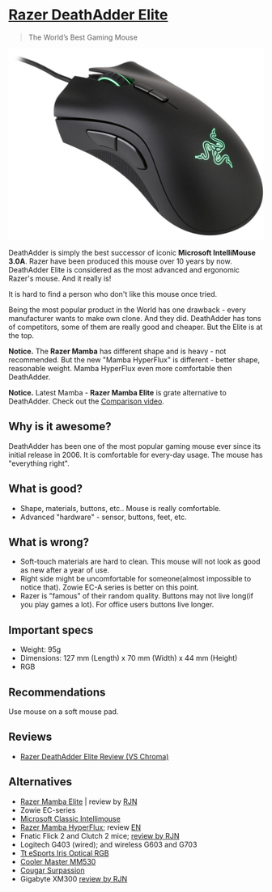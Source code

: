 # [Razer DeathAdder Elite](https://www.razer.com/gaming-mice/razer-deathadder-elite)

> The World’s Best Gaming Mouse

![img](da_elite.jpg?style=centerme)

DeathAdder is simply the best successor of iconic **Microsoft IntelliMouse 3.0A**. Razer have been produced this mouse over 10 years by now. DeathAdder Elite is considered as the most advanced and ergonomic Razer's mouse. And it really is!

It is hard to find a person who don't like this mouse once tried.

Being the most popular product in the World has one drawback - every manufacturer wants to make own clone. And they did. DeathAdder has tons of competitors, some of them are really good and cheaper. But the Elite is at the top.

**Notice.** The **Razer Mamba** has different shape and is heavy - not recommended. But the new "Mamba HyperFlux" is different - better shape, reasonable weight. Mamba HyperFlux even more comfortable then DeathAdder.

**Notice.** Latest Mamba - **Razer Mamba Elite** is grate alternative to DeathAdder. Check out the [Comparison video](https://youtu.be/_q1Ai2sRRLc).

## Why is it awesome?
DeathAdder has been one of the most popular gaming mouse ever since its initial release in 2006. It is comfortable for every-day usage. The mouse has "everything right".

## What is good?
- Shape, materials, buttons, etc.. Mouse is really comfortable.
- Advanced "hardware" - sensor, buttons, feet, etc.

## What is wrong?
- Soft-touch materials are hard to clean. This mouse will not look as good as new after a year of use.
- Right side might be uncomfortable for someone(almost impossible to notice that). Zowie EC-A series is better on this point.
- Razer is "famous" of their random quality. Buttons may not live long(if you play games a lot). For office users buttons live longer.

## Important specs
- Weight: 95g
- Dimensions: 127 mm (Length) x 70 mm (Width) x 44 mm (Height)
- RGB

## Recommendations
Use mouse on a soft mouse pad.

## Reviews
- [Razer DeathAdder Elite Review (VS Chroma)](https://youtu.be/qHZpUbT4alA)

## Alternatives
- [Razer Mamba Elite](https://www.razer.com/gaming-mice/razer-mamba-elite) | review by [RJN](https://youtu.be/_q1Ai2sRRLc)
- Zowie EC-series
- [Microsoft Classic Intellimouse](../microsoft_classic_intellimouse/README.md)
- [Razer Mamba HyperFlux](https://www.razer.com/gaming-mice/razer-mamba-hyperflux); review [EN](https://youtu.be/4c9IwG8OSZ8)
- Fnatic Flick 2 and Clutch 2 mice; [review by RJN](https://youtu.be/Ks6hAgfg1d4)
- Logitech G403 (wired); and wireless G603 and G703
- [Tt eSports Iris Optical RGB](http://www.ttesports.com/Mice/288/Iris_Optical_RGB/productPage.htm?a=a&g=ftr)
- [Cooler Master MM530](http://www.coolermaster.com/peripheral/mice/mastermouse-mm530/)
- [Cougar Surpassion](http://cougar-world.ru/products/mice/cougar-surpassion/)
- Gigabyte XM300 [review by RJN](https://youtu.be/1Fauy1ycbPU)

